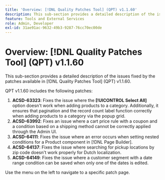 ```yaml
---
title: 'Overview: [!DNL Quality Patches Tool] (QPT) v1.1.60'
description: This sub-section provides a detailed description of the issues fixed by the patches available in [!DNL Quality Patches Tool] (QPT) v1.1.60.
feature: Tools and External Services
role: Admin, Developer
exl-id: 31ae91ac-9632-49b3-9287-76cc70ec00de
---
```

# Overview: [!DNL Quality Patches Tool] (QPT) v1.1.60

This sub-section provides a detailed description of the issues fixed by the patches available in [!DNL Quality Patches Tool] (QPT) v1.1.60.

QPT v1.1.60 includes the following patches:

1. **ACSD-63323**: Fixes the issue where the **[!UICONTROL Select All]** option doesn't work when adding products to a category. Additionally, it ensures that pagination and the record count label function correctly when adding products to a category via the popup grid.
1. **ACSD-63992**: Fixes an issue where a cart price rule with a coupon and a condition based on a shipping method cannot be correctly applied through the Admin UI.
1. **ACSD-64111**: Fixes the issue where an error occurs when setting nested conditions for a Product component in [!DNL Page Builder].
1. **ACSD-64137**: Fixes the issue where searching for pickup locations by zip code doesn't work properly for Dutch localization.
1. **ACSD-64149**: Fixes the issue where a customer segment with a date range condition can be saved when only one of the dates is edited.

Use the menu on the left to navigate to a specific patch page.
